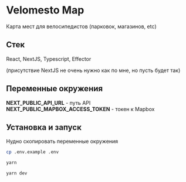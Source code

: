 # Velomesto Map
Карта мест для велосипедистов (парковок, магазинов, etc)

## Стек
React, NextJS, Typescript, Effector

(присутствие NextJS не очень нужно как по мне, но пусть будет так)

## Переменные окружения
<b>NEXT_PUBLIC_API_URL</B> - путь API
<b>NEXT_PUBLIC_MAPBOX_ACCESS_TOKEN</b> - токен к Mapbox

## Установка и запуск
Нудно скопировать переменные окружения
```sh
cp .env.example .env
```

```sh
yarn
```

```sh
yarn dev
```
